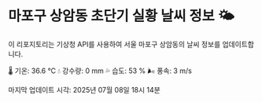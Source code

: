 
# 마포구 상암동 초단기 실황 날씨 정보 🌤️

이 리포지토리는 기상청 API를 사용하여 서울 마포구 상암동의 날씨 정보를 업데이트합니다. 

🌡️ 기온: 36.6 ℃
💧 강수량: 0 mm
💦 습도: 53 %
🌬️ 풍속: 3 m/s

마지막 업데이트 시각: 2025년 07월 08일 18시 14분    
